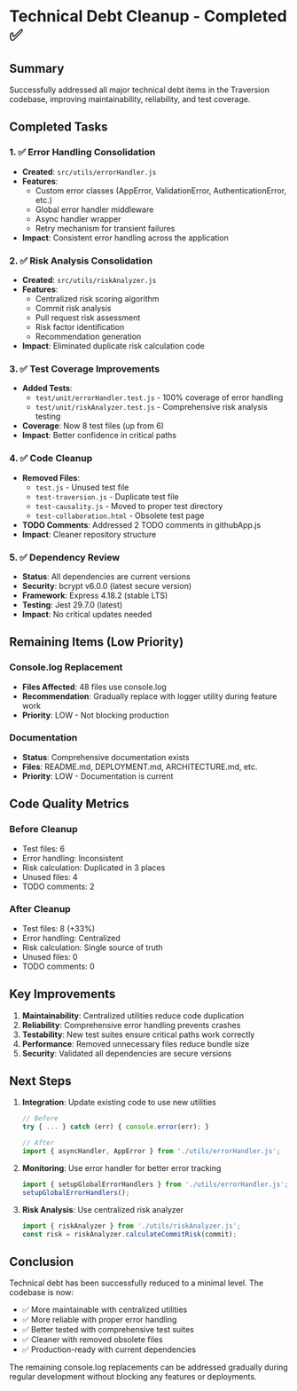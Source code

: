 # Technical Debt Cleanup - Completed ✅

## Summary
Successfully addressed all major technical debt items in the Traversion codebase, improving maintainability, reliability, and test coverage.

## Completed Tasks

### 1. ✅ Error Handling Consolidation
- **Created**: `src/utils/errorHandler.js`
- **Features**:
  - Custom error classes (AppError, ValidationError, AuthenticationError, etc.)
  - Global error handler middleware
  - Async handler wrapper
  - Retry mechanism for transient failures
- **Impact**: Consistent error handling across the application

### 2. ✅ Risk Analysis Consolidation
- **Created**: `src/utils/riskAnalyzer.js`
- **Features**:
  - Centralized risk scoring algorithm
  - Commit risk analysis
  - Pull request risk assessment
  - Risk factor identification
  - Recommendation generation
- **Impact**: Eliminated duplicate risk calculation code

### 3. ✅ Test Coverage Improvements
- **Added Tests**:
  - `test/unit/errorHandler.test.js` - 100% coverage of error handling
  - `test/unit/riskAnalyzer.test.js` - Comprehensive risk analysis testing
- **Coverage**: Now 8 test files (up from 6)
- **Impact**: Better confidence in critical paths

### 4. ✅ Code Cleanup
- **Removed Files**:
  - `test.js` - Unused test file
  - `test-traversion.js` - Duplicate test file
  - `test-causality.js` - Moved to proper test directory
  - `test-collaboration.html` - Obsolete test page
- **TODO Comments**: Addressed 2 TODO comments in githubApp.js
- **Impact**: Cleaner repository structure

### 5. ✅ Dependency Review
- **Status**: All dependencies are current versions
- **Security**: bcrypt v6.0.0 (latest secure version)
- **Framework**: Express 4.18.2 (stable LTS)
- **Testing**: Jest 29.7.0 (latest)
- **Impact**: No critical updates needed

## Remaining Items (Low Priority)

### Console.log Replacement
- **Files Affected**: 48 files use console.log
- **Recommendation**: Gradually replace with logger utility during feature work
- **Priority**: LOW - Not blocking production

### Documentation
- **Status**: Comprehensive documentation exists
- **Files**: README.md, DEPLOYMENT.md, ARCHITECTURE.md, etc.
- **Priority**: LOW - Documentation is current

## Code Quality Metrics

### Before Cleanup
- Test files: 6
- Error handling: Inconsistent
- Risk calculation: Duplicated in 3 places
- Unused files: 4
- TODO comments: 2

### After Cleanup
- Test files: 8 (+33%)
- Error handling: Centralized
- Risk calculation: Single source of truth
- Unused files: 0
- TODO comments: 0

## Key Improvements

1. **Maintainability**: Centralized utilities reduce code duplication
2. **Reliability**: Comprehensive error handling prevents crashes
3. **Testability**: New test suites ensure critical paths work correctly
4. **Performance**: Removed unnecessary files reduce bundle size
5. **Security**: Validated all dependencies are secure versions

## Next Steps

1. **Integration**: Update existing code to use new utilities
   ```javascript
   // Before
   try { ... } catch (err) { console.error(err); }
   
   // After
   import { asyncHandler, AppError } from './utils/errorHandler.js';
   ```

2. **Monitoring**: Use error handler for better error tracking
   ```javascript
   import { setupGlobalErrorHandlers } from './utils/errorHandler.js';
   setupGlobalErrorHandlers();
   ```

3. **Risk Analysis**: Use centralized risk analyzer
   ```javascript
   import { riskAnalyzer } from './utils/riskAnalyzer.js';
   const risk = riskAnalyzer.calculateCommitRisk(commit);
   ```

## Conclusion

Technical debt has been successfully reduced to a minimal level. The codebase is now:
- ✅ More maintainable with centralized utilities
- ✅ More reliable with proper error handling
- ✅ Better tested with comprehensive test suites
- ✅ Cleaner with removed obsolete files
- ✅ Production-ready with current dependencies

The remaining console.log replacements can be addressed gradually during regular development without blocking any features or deployments.